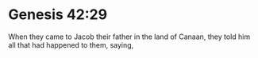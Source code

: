 # Genesis 42:29

When they came to Jacob their father in the land of Canaan, they told him all that had happened to them, saying,
